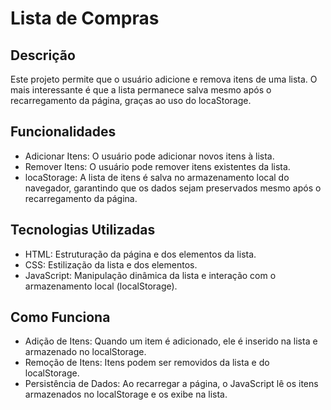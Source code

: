 # Lista de Compras

## Descrição
Este projeto permite que o usuário adicione e remova itens de uma lista. O mais interessante é que a lista permanece salva mesmo após o recarregamento da página, graças ao uso do locaStorage.
## Funcionalidades
- Adicionar Itens: O usuário pode adicionar novos itens à lista.
- Remover Itens: O usuário pode remover itens existentes da lista.
- locaStorage: A lista de itens é salva no armazenamento local do navegador, garantindo que os dados sejam preservados mesmo após o recarregamento da página.
## Tecnologias Utilizadas
- HTML: Estruturação da página e dos elementos da lista.
- CSS: Estilização da lista e dos elementos.
- JavaScript: Manipulação dinâmica da lista e interação com o armazenamento local (localStorage).
## Como Funciona
- Adição de Itens: Quando um item é adicionado, ele é inserido na lista e armazenado no localStorage.
- Remoção de Itens: Itens podem ser removidos da lista e do localStorage.
- Persistência de Dados: Ao recarregar a página, o JavaScript lê os itens armazenados no localStorage e os exibe na lista.
